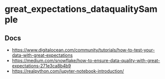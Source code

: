 # great_expectations_dataqualitySample


## Docs

- https://www.digitalocean.com/community/tutorials/how-to-test-your-data-with-great-expectations
- https://medium.com/snowflake/how-to-ensure-data-quality-with-great-expectations-271e3ca8b4b9
- https://realpython.com/jupyter-notebook-introduction/
